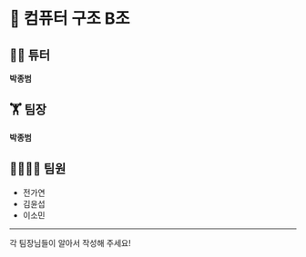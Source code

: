 # 📝 컴퓨터 구조 B조 
## 👨‍💻 튜터
**박종범**
## 🏋 팀장
**박종범**
## 👨‍👨‍👧‍👦 팀원</br>
* 전가연</br>
* 김윤섭</br>
* 이소민</br>
-------------
각 팀장님들이 알아서 작성해 주세요!